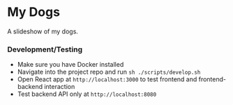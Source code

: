 # My Dogs

A slideshow of my dogs.

### Development/Testing

- Make sure you have Docker installed
- Navigate into the project repo and run `sh ./scripts/develop.sh`
- Open React app at `http://localhost:3000` to test frontend and frontend-backend interaction
- Test backend API only at `http://localhost:8080`